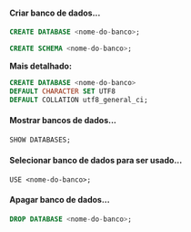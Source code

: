 #### Criar banco de dados...
```sql
CREATE DATABASE <nome-do-banco>;
```

```sql
CREATE SCHEMA <nome-do-banco>;
```

**Mais detalhado:**
```sql
CREATE DATABASE <nome-do-banco>
DEFAULT CHARACTER SET UTF8
DEFAULT COLLATION utf8_general_ci;
```

#### Mostrar bancos de dados...
```sql
SHOW DATABASES;
```
#### Selecionar banco de dados para ser usado...
```
USE <nome-do-banco>;
```
#### Apagar banco de dados...
```sql
DROP DATABASE <nome-do-banco>;
```
